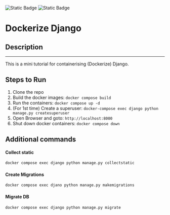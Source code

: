 ![Static Badge](https://img.shields.io/badge/Python-14354C?style=for-the-badge&logo=python&logoColor=white) ![Static Badge](https://img.shields.io/badge/Django-092E20?style=for-the-badge&logo=django&logoColor=white)
# Dockerize Django

## Description
-----------
This is a mini tutorial for containerising (Dockerize) Django.

## Steps to Run
1. Clone the repo
2. Build the docker images: `docker compose build`
3. Run the containers: `docker compose up -d`
4. (For 1st time) Create a superuser: `docker-compose exec django python manage.py createsuperuser`
5. Open Browser and goto: `http://localhost:8000`
7. Shut down docker containers: `docker compose down`


## Additional commands
#### Collect static

```bash
docker compose exec django python manage.py collectstatic
```

#### Create Migrations

```bash
docker compose exec djano python manage.py makemigrations
```

#### Migrate DB

```bash
docker compose exec django python manage.py migrate
```
